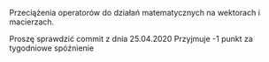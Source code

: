 Przeciążenia operatorów do działań matematycznych na wektorach i macierzach.





Proszę sprawdzić commit z dnia 25.04.2020
Przyjmuje -1 punkt za tygodniowe spóźnienie
